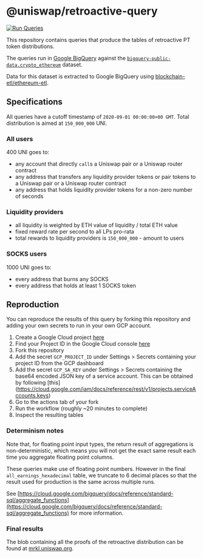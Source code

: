 # @uniswap/retroactive-query

[![Run Queries](https://github.com/Uniswap/retroactive-query/workflows/Run%20Queries/badge.svg)](https://github.com/Uniswap/retroactive-query/actions?query=workflow%3A%22Run+Queries%22)

This repository contains queries that produce the tables of retroactive PT token distributions.

The queries run in [Google BigQuery](https://cloud.google.com/bigquery) against the 
[`bigquery-public-data.crypto_ethereum`](https://console.cloud.google.com/bigquery?p=bigquery-public-data&d=crypto_ethereum&page=dataset) 
dataset.

Data for this dataset is extracted to Google BigQuery using
[blockchain-etl/ethereum-etl](https://github.com/blockchain-etl/ethereum-etl).

## Specifications

All queries have a cutoff timestamp of `2020-09-01 00:00:00+00 GMT`. Total distribution is aimed at `150_000_000` UNI.

### All users

400 UNI goes to:

- any account that directly `call`s a Uniswap pair or a Uniswap router contract
- any address that transfers any liquidity provider tokens or pair tokens to a Uniswap pair or a Uniswap router contract
- any address that holds liquidity provider tokens for a non-zero number of seconds

### Liquidity providers

- all liquidity is weighted by ETH value of liquidity / total ETH value
- fixed reward rate per second to all LPs pro-rata
- total rewards to liquidity providers is `150_000_000` - amount to users

### SOCKS users

1000 UNI goes to:

- every address that burns any SOCKS
- every address that holds at least 1 SOCKS token
 
## Reproduction

You can reproduce the results of this query by forking this repository and adding your own secrets to run in your own GCP account.

1. Create a Google Cloud project [here](https://cloud.google.com/) 
1. Find your Project ID in the Google Cloud console [here](https://console.cloud.google.com/)
1. Fork this repository
1. Add the secret `GCP_PROJECT_ID` under Settings > Secrets containing your project ID from the GCP dashboard 
1. Add the secret `GCP_SA_KEY` under Settings > Secrets containing the base64 encoded JSON key of a service account. This can be obtained by following [this] (https://cloud.google.com/iam/docs/reference/rest/v1/projects.serviceAccounts.keys)
1. Go to the actions tab of your fork
1. Run the workflow (roughly ~20 minutes to complete)
1. Inspect the resulting tables

### Determinism notes

Note that, for floating point input types, the return result of aggregations is non-deterministic,
which means you will not get the exact same result each time you aggregate floating point columns.

These queries make use of floating point numbers. However in the final `all_earnings_hexadecimal` table,
we truncate to 6 decimal places so that the result used for production is the same across multiple runs.

See
[https://cloud.google.com/bigquery/docs/reference/standard-sql/aggregate_functions](https://cloud.google.com/bigquery/docs/reference/standard-sql/aggregate_functions)
for more information.

### Final results

The blob containing all the proofs of the retroactive distribution can be found at [mrkl.uniswap.org](https://mrkl.uniswap.org).
